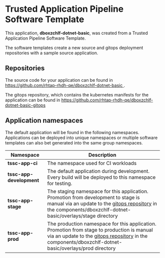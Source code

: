 # Trusted Application Pipeline Software Template

This application, **dboxzchlf-dotnet-basic**, was created from a Trusted Application Pipeline Software Template.

The software templates create a new source and gitops deployment repositories with a sample source application. 

## Repositories

The source code for your application can be found in [https://github.com/rhtap-rhdh-qe/dboxzchlf-dotnet-basic ](https://github.com/rhtap-rhdh-qe/dboxzchlf-dotnet-basic ).
 
The gitops repository, which contains the kubernetes manifests for the application can be found in 
[https://github.com/rhtap-rhdh-qe/dboxzchlf-dotnet-basic-gitops ](https://github.com/rhtap-rhdh-qe/dboxzchlf-dotnet-basic-gitops ) 

## Application namespaces 

The default application will be found in the following namespaces. Applications can be deployed into unique namespaces or multiple software templates can also bet generated into the same group namespaces.  

|  Namespace   |  Description   |  
| -------- | -------- |
| **tssc-app-ci** | The namespace used for CI workloads |
| **tssc-app-development** | The default application during development. Every build will be deployed to this namespace for testing. |
| **tssc-app-stage** | The staging namespace for this application. Promotion from development to stage is manual via an update to the [gitops repository](https://github.com/rhtap-rhdh-qe/dboxzchlf-dotnet-basic-gitops ) in the components/dboxzchlf-dotnet-basic/overlays/stage directory |
| **tssc-app-prod** | The production namespace for this application. Promotion from stage to production is manual via an update to the [gitops repository](https://github.com/rhtap-rhdh-qe/dboxzchlf-dotnet-basic-gitops ) in the components/dboxzchlf-dotnet-basic/overlays/prod directory |